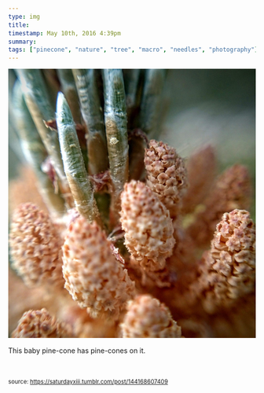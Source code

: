 ```yaml
---
type: img
title: 
timestamp: May 10th, 2016 4:39pm
summary: 
tags: ["pinecone", "nature", "tree", "macro", "needles", "photography"]
---
```

<img src="../media/144168607409.jpg"/>
                                                                                          <div class="caption"><p>

This baby pine-cone has pine-cones on it.

<br/></p> </div>
                                    
                
                
                
                
                                
<small>source: https://saturdayxiii.tumblr.com/post/144168607409</small>